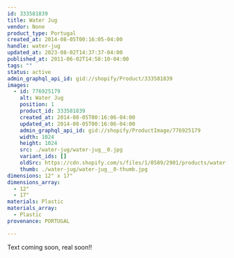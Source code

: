 ```yaml
---
id: 333581839
title: Water Jug
vendor: None
product_type: Portugal
created_at: 2014-08-05T00:16:05-04:00
handle: water-jug
updated_at: 2023-08-02T14:37:37-04:00
published_at: 2011-06-02T14:58:10-04:00
tags: ""
status: active
admin_graphql_api_id: gid://shopify/Product/333581839
images:
  - id: 776925179
    alt: Water Jug
    position: 1
    product_id: 333581839
    created_at: 2014-08-05T00:16:06-04:00
    updated_at: 2014-08-05T00:16:06-04:00
    admin_graphql_api_id: gid://shopify/ProductImage/776925179
    width: 1024
    height: 1024
    src: ./water-jug/water-jug__0.jpg
    variant_ids: []
    oldSrc: https://cdn.shopify.com/s/files/1/0589/2901/products/water-jug.jpeg?v=1407212166
    thumb: ./water-jug/water-jug__0-thumb.jpg
dimensions: 12" x 17"
dimensions_array:
  - 12"
  - 17"
materials: Plastic
materials_array:
  - Plastic
provenance: PORTUGAL

---
```


Text coming soon, real soon!!